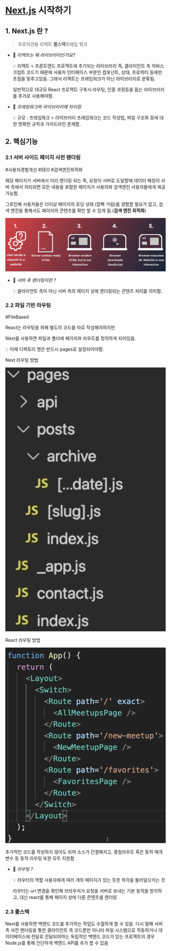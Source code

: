 # [**Next.js**](https://nextjs.org/) 시작하기

## 1. Next.js 란 ?

> 프로덕션용 리액트 **풀스택**프레임 워크

- 🧐 *리액트는 왜 라이브러리인가요?*
    <aside>
    💡 리액트 = 프론트엔드 프로젝트에 추가되는 라이브러리
    즉, 클라이언트 측 자바스크립트 코드기 때문에
    사용자 인터페이스 부분인 컴포넌트, 상태, 프로퍼티 등에만 초점을 맞추고있음.
    그래서 리액트는 프레임워크가 아닌 라이브러리로 분류됨.
    
    일반적으로 대규모 React 프로젝트 구축시 라우팅, 인증 과정등을 돕는 라이브러리를 추가로 사용해야함.
    
    </aside>

- 🧐 *프레임워크와 라이브러리에 차이점*
    <aside>
    💡 규모 : 프레임워크 > 라이브러리
    프레임워크는 코드 작성법, 파일 구조화 등에 대한 명확한 규칙과 가이드라인 존재함.
    
    </aside>

## 2. 핵심기능

### 2.1 서버 사이드 페이지 사전 렌더링

#사용자경험개선 #SEO #검색엔진최적화

해당 페이지가 서버에서 미리 렌더링 되는 즉, 요청이 서버로 도달할때 데이터 페칭이 서버 측에서 처리되면 모든 내용을 포함한 페이지가 사용자와 검색엔진 사용자들에게 제공 가능함.

그로인해 사용자들은 더이상 페이지의 로딩 상태 (깜빡 거림)를 경험할 필요가 없고, 검색 엔진을 통해서도 페이지의 콘텐츠를 확인 할 수 있게 됨.(**검색 엔진 최적화**)

![Alt text](image.png)

- 🧐 *서버 측 렌더링이란 ?*
    <aside>
    💡 클라이언트 측이 아닌 서버 측의 페이지 상에 렌더링되는 콘텐츠 처리를 의미함.
    
    </aside>

### 2.2 파일 기반 라우팅

#FileBased

React는 라우팅을 위해 별도의 코드를 따로 작성해야하지만

Next를 사용하면 파일과 폴더에 페이지와 라우트를 정의하게 되어있음.

<aside>
💡 이때 디렉토리 명은 반드시 pages로 설정되어야함.

</aside>

Next 라우팅 방법

![Next 라우팅 방법](image-1.png)

React 라우팅 방법

![React 라우팅 방법](image-2.png)

추가적인 코드를 작성하지 않아도 되어 소스가 간결해지고, 중첩라우트 혹은 동적 매개변수 등 동적 라우팅 또한 모두 지원함

- 🧐 *라우팅 ?*
    <aside>
    💡 라우터의 역할
    사용자에게 여러 개의 페이지가 있는 듯한 착각을 불러일으키는 것
    
    라우터는 url 변경을 확인해 브라우저가 요청을 서버로 보내는 기본 동작을 방지하고, 대신 react를 통해 페이지 상에 다른 콘텐츠를 렌더링
    
    </aside>

### 2.3 풀스택

Next를 사용하면 백엔드 코드를 추가하는 작업도 수월하게 할 수 있음. 다시 말해 서버 측 사전 렌더링을 통한 클라이언트 측 코드뿐만 아니라 파일 시스템으로 작동하거나 데이터베이스에 전달로 전달되야하는 독립적인 백엔드 코드가 있는 프로젝트의 경우 Node.js를 통해 간단하게 백엔드 API를 추가 할 수 있음
